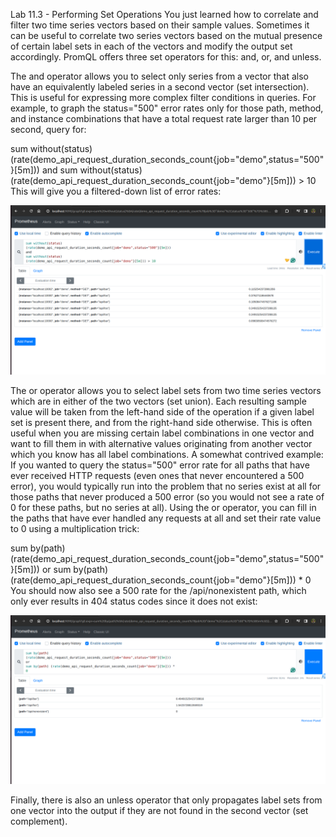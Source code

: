 Lab 11.3 - Performing Set Operations
You just learned how to correlate and filter two time series vectors based on their sample values.
Sometimes it can be useful to correlate two series vectors based on the mutual presence of certain
label sets in each of the vectors and modify the output set accordingly. PromQL offers three set
operators for this: and, or, and unless.

The and operator allows you to select only series from a vector that also have an equivalently labeled
series in a second vector (set intersection). This is useful for expressing more complex filter conditions
in queries. For example, to graph the status="500" error rates only for those path, method, and
instance combinations that have a total request rate larger than 10 per second, query for:

sum without(status)
(rate(demo_api_request_duration_seconds_count{job="demo",status="500"}[5m]))
and
sum without(status)
(rate(demo_api_request_duration_seconds_count{job="demo"}[5m])) > 10
This will give you a filtered-down list of error rates:

![alt text](image.png)


The or operator allows you to select label sets from two time series vectors which are in either of the
two vectors (set union). Each resulting sample value will be taken from the left-hand side of the
operation if a given label set is present there, and from the right-hand side otherwise. This is often
useful when you are missing certain label combinations in one vector and want to fill them in with
alternative values originating from another vector which you know has all label combinations.
A somewhat contrived example: If you wanted to query the status="500" error rate for all paths that
have ever received HTTP requests (even ones that never encountered a 500 error), you would
typically run into the problem that no series exist at all for those paths that never produced a 500 error
(so you would not see a rate of 0 for these paths, but no series at all). Using the or operator, you can
fill in the paths that have ever handled any requests at all and set their rate value to 0 using a
multiplication trick:

sum by(path)
(rate(demo_api_request_duration_seconds_count{job="demo",status="500"}[5m]))
or
sum by(path) (rate(demo_api_request_duration_seconds_count{job="demo"}[5m])) *
0
You should now also see a 500 rate for the /api/nonexistent path, which only ever results in 404
status codes since it does not exist:

![alt text](image-1.png)

Finally, there is also an unless operator that only propagates label sets from one vector into the
output if they are not found in the second vector (set complement).

